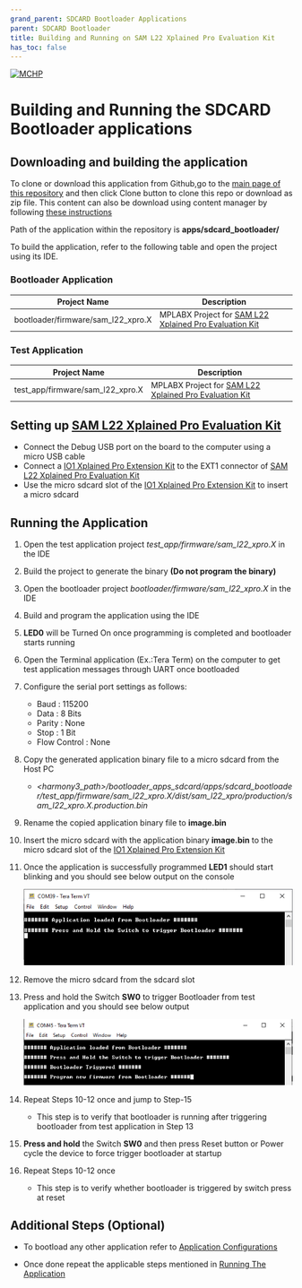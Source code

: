 ```yaml
---
grand_parent: SDCARD Bootloader Applications
parent: SDCARD Bootloader
title: Building and Running on SAM L22 Xplained Pro Evaluation Kit
has_toc: false
---
```


[![MCHP](https://www.microchip.com/ResourcePackages/Microchip/assets/dist/images/logo.png)](https://www.microchip.com)

# Building and Running the SDCARD Bootloader applications

## Downloading and building the application

To clone or download this application from Github,go to the [main page of this repository](https://github.com/Microchip-MPLAB-Harmony/bootloader_apps_sdcard) and then click Clone button to clone this repo or download as zip file. This content can also be download using content manager by following [these instructions](https://github.com/Microchip-MPLAB-Harmony/contentmanager/wiki)

Path of the application within the repository is **apps/sdcard_bootloader/**

To build the application, refer to the following table and open the project using its IDE.

### Bootloader Application

| Project Name      | Description                                    |
| ----------------- | ---------------------------------------------- |
| bootloader/firmware/sam_l22_xpro.X    | MPLABX Project for [SAM L22 Xplained Pro Evaluation Kit](https://www.microchip.com/developmenttools/ProductDetails/ATSAML22-XPRO-B)|

### Test Application

| Project Name      | Description                                    |
| ----------------- | ---------------------------------------------- |
| test_app/firmware/sam_l22_xpro.X    | MPLABX Project for [SAM L22 Xplained Pro Evaluation Kit](https://www.microchip.com/developmenttools/ProductDetails/ATSAML22-XPRO-B)|

## Setting up [SAM L22 Xplained Pro Evaluation Kit](https://www.microchip.com/developmenttools/ProductDetails/ATSAML22-XPRO-B)

- Connect the Debug USB port on the board to the computer using a micro USB cable
- Connect a [IO1 Xplained Pro Extension Kit](https://www.microchip.com/developmenttools/ProductDetails/ATIO1-XPRO) to the EXT1 connector of [SAM L22 Xplained Pro Evaluation Kit](https://www.microchip.com/developmenttools/ProductDetails/ATSAML22-XPRO-B)
- Use the micro sdcard slot of the [IO1 Xplained Pro Extension Kit](https://www.microchip.com/developmenttools/ProductDetails/ATIO1-XPRO) to insert a micro sdcard

## Running the Application

1. Open the test application project *test_app/firmware/sam_l22_xpro.X* in the IDE
2. Build the project to generate the binary **(Do not program the binary)**
3. Open the bootloader project *bootloader/firmware/sam_l22_xpro.X* in the IDE
4. Build and program the application using the IDE

5. **LED0** will be Turned On once programming is completed and bootloader starts running

6. Open the Terminal application (Ex.:Tera Term) on the computer to get test application messages through UART once bootloaded
7. Configure the serial port settings as follows:
    - Baud : 115200
    - Data : 8 Bits
    - Parity : None
    - Stop : 1 Bit
    - Flow Control : None

8. Copy the generated application binary file to a micro sdcard from the Host PC
    - *\<harmony3_path\>/bootloader_apps_sdcard/apps/sdcard_bootloader/test_app/firmware/sam_l22_xpro.X/dist/sam_l22_xpro/production/sam_l22_xpro.X.production.bin*

9. Rename the copied application binary file to **image.bin**

10. Insert the micro sdcard with the application binary **image.bin** to the micro sdcard slot of the [IO1 Xplained Pro Extension Kit](https://www.microchip.com/developmenttools/ProductDetails/ATIO1-XPRO)

11. Once the application is successfully programmed **LED1** should start blinking and you should see below output on the console

    ![output](./images/btl_sdcard_test_app_console_success.png)

12. Remove the micro sdcard from the sdcard slot

13. Press and hold the Switch **SW0** to trigger Bootloader from test application and you should see below output

    ![output](./images/btl_sdcard_test_app_console_trigger_bootloader.png)

14. Repeat Steps 10-12 once and jump to Step-15
    - This step is to verify that bootloader is running after triggering bootloader from test application in Step 13

15. **Press and hold** the Switch **SW0** and then press Reset button or Power cycle the device to force trigger bootloader at startup
16. Repeat Steps 10-12 once
    - This step is to verify whether bootloader is triggered by switch press at reset


## Additional Steps (Optional)
- To bootload any other application refer to [Application Configurations](../../docs/readme_configure_application_sam.md)

- Once done repeat the applicable steps mentioned in [Running The Application](#running-the-application)